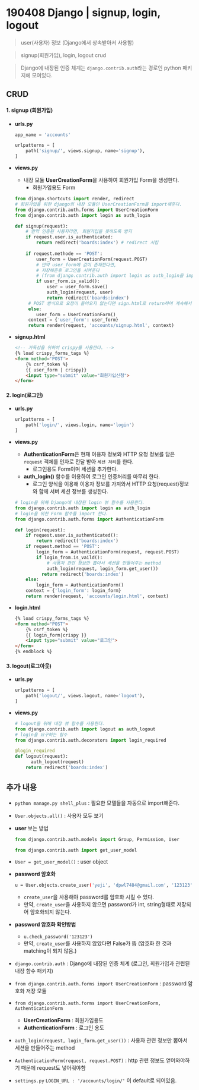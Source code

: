 # 190408 Django | signup, login, logout

>  user(사용자) 정보 (Django에서 상속받아서 사용함)

>  signup(회원가입), login, logout crud

> Django에 내장된 인증 체계는 `django.contrib.auth`라는 경로인 python 패키지에 모여있다.



## CRUD

#### 1. signup (회원가입)

* **urls.py**

  ```python
  app_name = 'accounts'
  
  urlpatterns = [
      path('signup/', views.signup, name='signup'),
  ]
  ```

* **views.py**

  * 내장 모듈 **UserCreationForm**을 사용하여 회원가입 Form을 생성한다.
    * 회원가입용도 Form

  ```python
  from django.shortcuts import render, redirect
  # 회원가입을 위한 django의 내장 모듈인 UserCreationForm을 import해준다.
  from django.contrib.auth.forms import UserCreationForm
  from django.contrib.auth import login as auth_login
  
  def signup(request):
      # 만약 인증된 사용자라면, 회원가입을 못하도록 방지
      if request.user.is_authenticated:
          return redirect('boards:index') # redirect 시킴
      
      if request.methode == 'POST':
          user_form = UserCreationForm(request.POST)
          # 만약 user_form에 값이 존재한다면, 
          # 저장해준후 로그인을 시켜준다
          # (from django.contrib.auth import login as auth_login을 import 시켜준다.)
          if user_form.is_valid():
              user = user_form.save()
              auth_login(request, user)
              return redirect('boards:index')
       # POST 방식으로 요청이 들어오지 않는다면 sign.html로 return하여 계속해서 회원가입 form을 보여준다. (db에 절대 save되지않음) 
       else:
          user_form = UserCreationForm()
       context = {'user_form': user_form}
       return render(request, 'accounts/signup.html', context)
  ```

* **signup.html**

  ```html
  <!-- 가독성을 위하여 crispy를 사용한다. -->
  {% load crispy_forms_tags %}
  <form method='POST'>
      {% csrf_token %}
      {{ user_form | crispy}}
      <input type="submit" value="회원가입신청">
  </form>
  ```



#### 2. login(로그인)

* **urls.py**

  ```python
  urlpatterns = [
      path('login/', views.login, name='login')
  ]
  ```

* **views.py**

  * **AuthenticationForm**은 현재 이용자 정보와 HTTP 요청 정보를 담은 `request` 객체를 인자로 전달 받아 `세션 처리`를 한다.
    * 로그인용도 Form이며 세션을 추가한다.
  * **auth_login()** 함수를 이용하여 로그인 인증처리를 마무리 한다.
    * 로그인 양식을 이용해 이용자 정보를 가져와서 HTTP 요청(request)정보와 함께 서버 세션 정보를 생성한다.

  ```python
  # login을 위해 Django에 내장된 login 뷰 함수를 사용한다.
  from django.contrib.auth import login as auth_login
  # login을 위한 Form 함수를 import 한다.
  from django.contrib.auth.forms import AuthenticationForm
  
  def login(request):
      if request.user.is_authenticated():
          return redirect('boards:index')
      if request.method == 'POST':
          login_form = AuthenticationForm(request, request.POST)
          if login_from.is_vaild():
              # 사용자 관련 정보만 뽑아서 세션을 만들어주는 method
              auth_login(request, login_form.get_user())
      		return redirect('boards:index')
      else:
          login_form = AuthenticationForm()
      context = {'login_form': login_form}
      return render(request, 'accounts/login.html', context)
  ```

* **login.html**

  ```html
  {% load crispy_forms_tags %}
  <form method="POST">
      {% csrf_token %}
      {{ login_form|crispy }}
      <input type="submit" value="로그인">
  </form>
  {% endblock %}
  ```



#### 3. logout(로그아웃)

* **urls.py**

  ```python
  urlpatterns = [
      path('logout/', views.logout, name='logout'),
  ]
  ```

* **views.py**

  ```python
  # logout을 위해 내장 뷰 함수를 사용한다.
  from django.contrib.auth import logout as auth_logout
  # login을 요구하는 함수
  from django.contrib.auth.decorators import login_required
  
  @login_required
  def logout(request):
     	auth_logout(request)
      return redirect('boards:index')
  ```



## 추가 내용

* `python manage.py shell_plus` : 필요한 모델들을 자동으로 import해준다. 



* `User.objects.all()` : 사용자 모두 보기



* **user** 보는 방법

  ```python
  from django.contrib.auth.models import Group, Permission, User
  ```

  ```python
  from django.contrib.auth import get_user_model
  ```



* `User = get_user_model()` : user object 



* **password 암호화** 

  ```bash
  u = User.objects.create_user('yeji', 'dpwl7484@gmail.com', '123123')
  ```

  * `create_user`을 사용해야 password를 암호화 시킬 수 있다.
  * 만약, `create_user`을 사용하지 않으면 password가 int, string형태로 저장되어 암호화되지 않는다.

* **password 암호화 확인방법**

  * `u.check_password('123123')`
  * 만약, `create_user`를 사용하지 않았다면 False가 뜸 (암호화 한 것과 matching이 되지 않음.)



* `django.contrib.auth` : Django에 내장된 인증 체계 (로그인, 회원가입과 관련된 내장 함수 패키지)



* `from django.contrib.auth.forms import UserCreationForm` : password 암호화 저장 모듈



* `from django.contrib.auth.forms import UserCreationForm, AuthenticationForm`
  * **UserCreationForm** : 회원가입용도
  * **AuthenticationForm** : 로그인 용도



* `auth_login(request, login_form.get_user())` : 사용자 관련 정보만 뽑아서 세션을 만들어주는 method



* `AuthenticationForm(request, request.POST)` : http 관련 정보도 얻어와야하기 때문에 request도 넣어줘야함



* `settings.py` `LOGIN_URL : '/accounts/login/'` 이 default로 되어있음.







